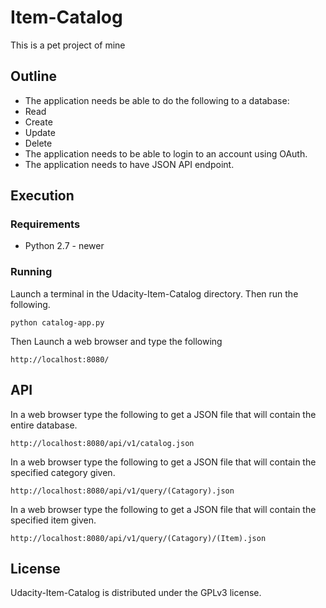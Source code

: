 # Item-Catalog

This is a pet project of mine 


## Outline
* The application needs be able to do the following to a database:
 * Read
 * Create
 * Update
 * Delete
* The application needs to be able to login to an account using OAuth.
* The application needs to have JSON API endpoint.

## Execution

### Requirements
* Python 2.7 - newer

### Running

Launch a terminal in the Udacity-Item-Catalog directory. Then run the following.
```
python catalog-app.py
```
Then Launch a web browser and type the following
```
http://localhost:8080/
```
## API
In a web browser type the following to get a JSON file that will contain the entire database.
```
http://localhost:8080/api/v1/catalog.json
```
In a web browser type the following to get a JSON file that will contain the specified category given.
```
http://localhost:8080/api/v1/query/(Catagory).json
```
In a web browser type the following to get a JSON file that will contain the specified item given.
```
http://localhost:8080/api/v1/query/(Catagory)/(Item).json
```

## License
Udacity-Item-Catalog is distributed under the GPLv3 license.
